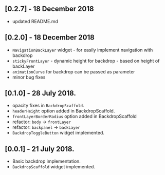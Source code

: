 ## [0.2.7] - 18 December 2018

* updated README.md

## [0.2.0] - 18 December 2018

* `NavigationBackLayer` widget - for easily implement navigation with backdrop
* `stickyFrontLayer` - dynamic height for backdrop - based on height of backLayer
* `animationCurve` for backdrop can be passed as parameter
* minor bug fixes

## [0.1.0] - 28 July 2018.

* opacity fixes in `BackdropScaffold`.
* `headerHeight` option added in BackdropScaffold.
* `frontLayerBorderRadius` option added in BackdropScaffold
* refactor: `body` -> `frontLayer`
* refactor: `backpanel` -> `backLayer`
* `BackdropToggleButton` widget implemented.

## [0.0.1] - 21 July 2018.

* Basic backdrop implementation.
* `BackdropScaffold` widget implemented.
